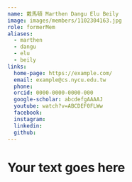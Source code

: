 ```yaml
---
name: 戴馬頓 Marthen Dangu Elu Beily 
image: images/members/1102304163.jpg 
role: formerMem
aliases:
  - marthen
  - dangu
  - elu
  - beily
links:
  home-page: https://example.com/
  email: example@cs.nycu.edu.tw
  phone: 
  orcid: 0000-0000-0000-000
  google-scholar: abcdefgAAAAJ
  youtube: watch?v=ABCDEF0FLWw
  facebook:
  instagram:
  linkedin:
  github:
---
```

# Your text goes here
